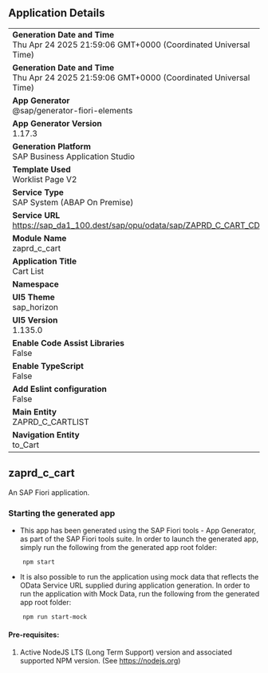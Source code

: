 ## Application Details
|               |
| ------------- |
|**Generation Date and Time**<br>Thu Apr 24 2025 21:59:06 GMT+0000 (Coordinated Universal Time)|
|**Generation Date and Time**<br>Thu Apr 24 2025 21:59:06 GMT+0000 (Coordinated Universal Time)|
|**App Generator**<br>@sap/generator-fiori-elements|
|**App Generator Version**<br>1.17.3|
|**Generation Platform**<br>SAP Business Application Studio|
|**Template Used**<br>Worklist Page V2|
|**Service Type**<br>SAP System (ABAP On Premise)|
|**Service URL**<br>https://sap_da1_100.dest/sap/opu/odata/sap/ZAPRD_C_CART_CDS|
|**Module Name**<br>zaprd_c_cart|
|**Application Title**<br>Cart List|
|**Namespace**<br>|
|**UI5 Theme**<br>sap_horizon|
|**UI5 Version**<br>1.135.0|
|**Enable Code Assist Libraries**<br>False|
|**Enable TypeScript**<br>False|
|**Add Eslint configuration**<br>False|
|**Main Entity**<br>ZAPRD_C_CARTLIST|
|**Navigation Entity**<br>to_Cart|

## zaprd_c_cart

An SAP Fiori application.

### Starting the generated app

-   This app has been generated using the SAP Fiori tools - App Generator, as part of the SAP Fiori tools suite.  In order to launch the generated app, simply run the following from the generated app root folder:

```
    npm start
```

- It is also possible to run the application using mock data that reflects the OData Service URL supplied during application generation.  In order to run the application with Mock Data, run the following from the generated app root folder:

```
    npm run start-mock
```

#### Pre-requisites:

1. Active NodeJS LTS (Long Term Support) version and associated supported NPM version.  (See https://nodejs.org)


